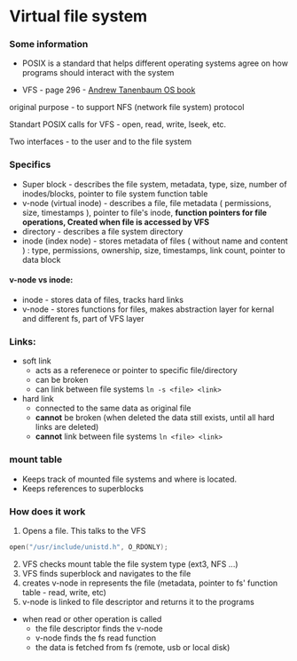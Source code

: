 # Virtual file system

### Some information 
- POSIX is a standard that helps different operating systems agree on how programs should interact with the system

- VFS - page 296 - [Andrew Tanenbaum OS book](https://csc-knu.github.io/sys-prog/books/Andrew%20S.%20Tanenbaum%20-%20Modern%20Operating%20Systems.pdf)

original purpose - to support NFS (network file system) protocol

Standart POSIX calls for VFS - open, read, write, lseek, etc.

Two interfaces - to the user and to the file system


### Specifics
- Super block - describes the file system, metadata, type, size, number of inodes/blocks, pointer to file system function table
- v-node (virtual inode) - describes a file, file metadata ( permissions, size, timestamps ), pointer to file's inode, **function pointers for file operations, Created when file is accessed by VFS**
- directory - describes a file system directory
- inode (index node) -  stores metadata of files ( without name and content ) : type, permissions, ownership, size, timestamps, link count, pointer to data block

#### v-node vs inode:
- inode - stores data of files, tracks hard links
- v-node - stores functions for files, makes abstraction layer for kernal and different fs, part of VFS layer


### Links:
- soft link 
    - acts as a referenece or pointer to specific file/directory
    - can be broken
    - can link between file systems
```ln -s <file> <link>```
- hard link
    - connected to the same data as original file
    - **cannot** be broken (when deleted the data still exists, until all hard links are deleted)
    - **cannot** link between file systems
```ln <file> <link>```


### mount table
- Keeps track of mounted file systems and where is located.
- Keeps references to superblocks
### How does it work
1. Opens a file. This talks to the VFS 
```c 
open("/usr/include/unistd.h", O_RDONLY);
```
2. VFS checks mount table the file system type (ext3, NFS ...)
3. VFS finds superblock and navigates to the file
4. creates v-node in represents the file (metadata, pointer to fs' function table - read, write, etc)
5. v-node is linked to file descriptor and returns it to the programs

- when read or other operation is called
    - the file descriptor finds the v-node
    - v-node finds the fs read function
    - the data is fetched from fs (remote, usb or local disk)
